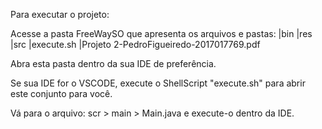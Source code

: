 Para executar o projeto:

Acesse a pasta FreeWaySO que apresenta os arquivos e pastas:
|bin
|res
|src
|execute.sh
|Projeto 2-PedroFigueiredo-2017017769.pdf

Abra esta pasta dentro da sua IDE de preferência.

Se sua IDE for o VSCODE, execute o ShellScript "execute.sh" para abrir este conjunto para você.

Vá para o arquivo: scr > main > Main.java e execute-o dentro da IDE.
